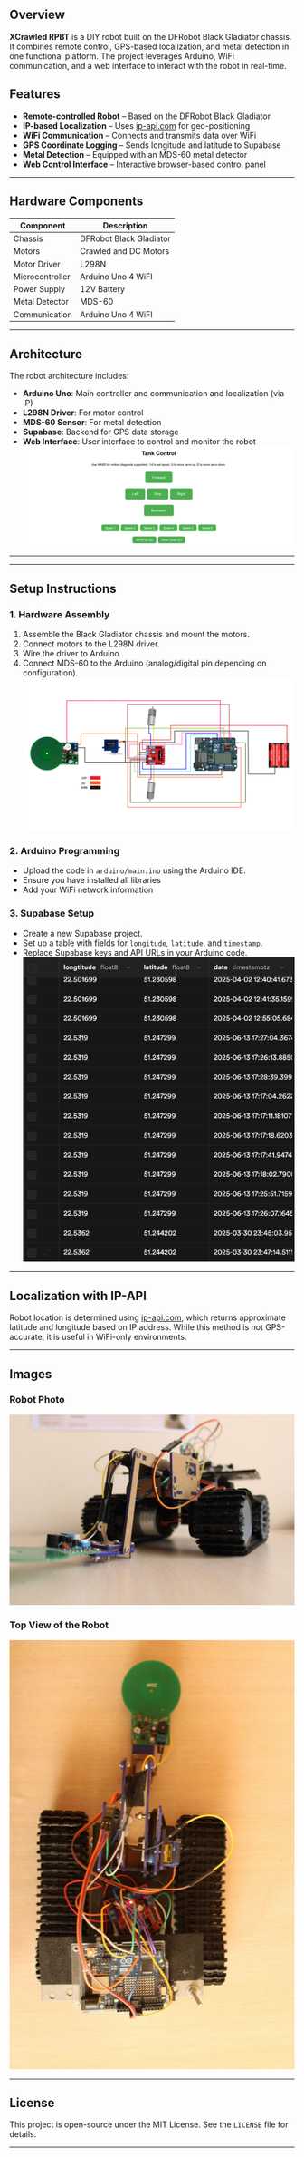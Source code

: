 

## Overview

**XCrawled RPBT** is a DIY robot built on the DFRobot Black Gladiator chassis. It combines remote control, GPS-based localization, and metal detection in one functional platform. The project leverages Arduino, WiFi communication, and a web interface to interact with the robot in real-time.

## Features

-  **Remote-controlled Robot** – Based on the DFRobot Black Gladiator
-  **IP-based Localization** – Uses [ip-api.com](http://ip-api.com) for geo-positioning
-  **WiFi Communication** – Connects and transmits data over WiFi
-  **GPS Coordinate Logging** – Sends longitude and latitude to Supabase
-  **Metal Detection** – Equipped with an MDS-60 metal detector
-  **Web Control Interface** – Interactive browser-based control panel

---

## Hardware Components

| Component             | Description                          |
|----------------------|--------------------------------------|
| Chassis              | DFRobot Black Gladiator              |
| Motors               | Crawled and DC Motors                |
| Motor Driver         | L298N                                |
| Microcontroller      | Arduino Uno 4 WiFI                   |
| Power Supply         | 12V Battery                          |
| Metal Detector       | MDS-60                               |
| Communication        | Arduino Uno 4 WiFI                   |

---

## Architecture

The robot architecture includes:

- **Arduino Uno**: Main controller and communication and localization (via IP)
- **L298N Driver**: For motor control
- **MDS-60 Sensor**: For metal detection
- **Supabase**: Backend for GPS data storage
- **Web Interface**: User interface to control and monitor the robot
![Control page](pic/robot_control.png)

---


---

## Setup Instructions

### 1. Hardware Assembly

1. Assemble the Black Gladiator chassis and mount the motors.
2. Connect motors to the L298N driver.
3. Wire the driver to Arduino .
4. Connect MDS-60 to the Arduino (analog/digital pin depending on configuration).
![Schematic Diagram](pic/scheme1.png)


### 2. Arduino Programming

- Upload the code in `arduino/main.ino` using the Arduino IDE.
- Ensure you have installed all libraries
- Add your WiFi network information


### 3. Supabase Setup

- Create a new Supabase project.
- Set up a table with fields for `longitude`, `latitude`, and `timestamp`.
- Replace Supabase keys and API URLs in your Arduino code.
![example of DB](pic/baza.png)


---

## Localization with IP-API

Robot location is determined using [ip-api.com](https://ip-api.com), which returns approximate latitude and longitude based on IP address. While this method is not GPS-accurate, it is useful in WiFi-only environments.

---

## Images




### Robot Photo
![Robot Photo](pic/p1.jpg)

### Top View of the Robot
![Top View](pic/p5.jpg)

---

## License

This project is open-source under the MIT License. See the `LICENSE` file for details.

---





